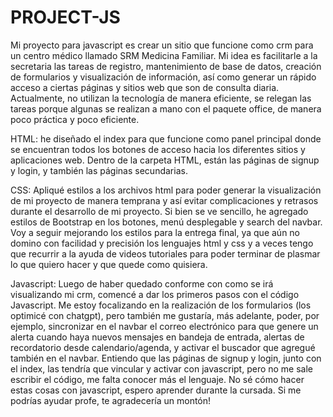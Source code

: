 # PROJECT-JS

Mi proyecto para javascript es crear un sitio que funcione como crm para un centro médico llamado SRM Medicina Familiar. Mi idea es facilitarle a la secretaria las tareas de registro, mantenimiento de base de datos, creación de formularios y visualización de información, así como generar un rápido acceso a ciertas páginas y sitios web que son de consulta diaria. Actualmente, no utilizan la tecnología de manera eficiente, se relegan las tareas porque algunas se realizan a mano con el paquete office, de manera poco práctica y poco eficiente.

HTML: he diseñado el index para que funcione como panel principal donde se encuentran todos los botones de acceso hacia los diferentes sitios y aplicaciones web. Dentro de la carpeta HTML, están las páginas de signup y login, y también las páginas secundarias.

CSS: Apliqué estilos a los archivos html para poder generar la visualización de mi proyecto de manera temprana y así evitar complicaciones y retrasos durante el desarrollo de mi proyecto. Si bien se ve sencillo, he agregado estilos de Bootstrap en los botones, menú desplegable y search del navbar. Voy a seguir mejorando los estilos para la entrega final, ya que aún no domino con facilidad y precisión los lenguajes html y css y a veces tengo que recurrir a la ayuda de videos tutoriales para poder terminar de plasmar lo que quiero hacer y que quede como quisiera.

Javascript: Luego de haber quedado conforme con como se irá visualizando mi crm, comencé a dar los primeros pasos con el código Javascript. Me estoy focalizando en la realización de los formularios (los optimicé con chatgpt), pero también me gustaría, más adelante, poder, por ejemplo, sincronizar en el navbar el correo electrónico para que genere un alerta cuando haya nuevos mensajes en bandeja de entrada, alertas de recordatorio desde calendario/agenda, y activar el buscador que agregué también en el navbar. Entiendo que las páginas de signup y login, junto con el index, las tendría que vincular y activar con javascript, pero no me sale escribir el código, me falta conocer más el lenguaje. No sé cómo hacer estas cosas con javascript, espero aprender durante la cursada. Si me podrías ayudar profe, te agradecería un montón!
